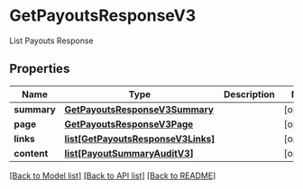# GetPayoutsResponseV3

List Payouts Response
## Properties
Name | Type | Description | Notes
------------ | ------------- | ------------- | -------------
**summary** | [**GetPayoutsResponseV3Summary**](GetPayoutsResponseV3Summary.md) |  | [optional] 
**page** | [**GetPayoutsResponseV3Page**](GetPayoutsResponseV3Page.md) |  | [optional] 
**links** | [**list[GetPayoutsResponseV3Links]**](GetPayoutsResponseV3Links.md) |  | [optional] 
**content** | [**list[PayoutSummaryAuditV3]**](PayoutSummaryAuditV3.md) |  | [optional] 

[[Back to Model list]](../README.md#documentation-for-models) [[Back to API list]](../README.md#documentation-for-api-endpoints) [[Back to README]](../README.md)


